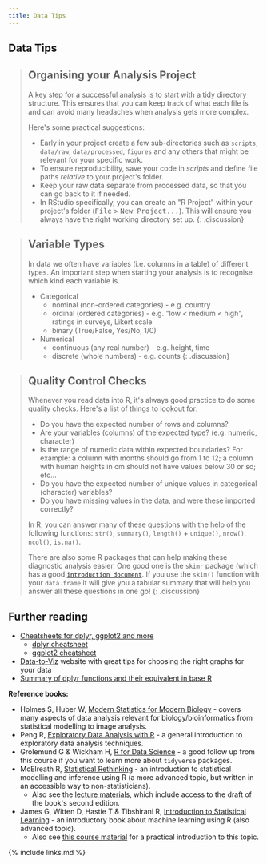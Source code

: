 ```yaml
---
title: Data Tips
---
```


## Data Tips

> ## Organising your Analysis Project
> 
> A key step for a successful analysis is to start with a tidy directory structure. 
> This ensures that you can keep track of what each file is and can avoid many 
> headaches when analysis gets more complex. 
> 
> Here's some practical suggestions: 
> 
> - Early in your project create a few sub-directories such as `scripts`, `data/raw`, 
>   `data/processed`, `figures` and any others that might be relevant for your specific 
>   work. 
> - To ensure reproducibility, save your code in _scripts_ and define file paths 
>   _relative_ to your project's folder.
> - Keep your raw data separate from processed data, so that you can go back to it 
>   if needed. 
> - In RStudio specifically, you can create an "R Project" within your project's folder 
>   (<kbd>File</kbd> > <kbd>New Project...</kbd>). This will ensure you always have 
>   the right working directory set up.
{: .discussion}

> ## Variable Types
> 
> In data we often have variables (i.e. columns in a table) of different types. 
> An important step when starting your analysis is to recognise which kind each 
> variable is. 
> 
> - Categorical
>   - nominal (non-ordered categories) - e.g. country
>   - ordinal (ordered categories) - e.g. "low < medium < high", ratings in surveys, Likert scale
>   - binary (True/False, Yes/No, 1/0)
> - Numerical
>   - continuous (any real number) - e.g. height, time
>   - discrete (whole numbers) - e.g. counts
{: .discussion}


> ## Quality Control Checks
> 
> Whenever you read data into R, it's always good practice to do some quality 
> checks. Here's a list of things to lookout for:
> 
> - Do you have the expected number of rows and columns?
> - Are your variables (columns) of the expected type? (e.g. numeric, character)
> - Is the range of numeric data within expected boundaries? For example: a column with 
> months should go from 1 to 12; a column with human heights in cm should not 
> have values below 30 or so; etc...
> - Do you have the expected number of unique values in categorical (character) variables?
> - Do you have missing values in the data, and were these imported correctly?
> 
> In R, you can answer many of these questions with the help of the following 
> functions: `str()`, `summary()`, `length()` + `unique()`, `nrow()`, `ncol()`, 
> `is.na()`.
> 
> There are also some R packages that can help making these diagnostic analysis 
> easier. One good one is the `skimr` package (which has a good 
> [`introduction document`](https://cran.r-project.org/web/packages/skimr/vignettes/Using_skimr.html). 
> If you use the `skim()` function with your `data.frame` it will give you a tabular 
> summary that will help you answer all these questions in one go!
{: .discussion}


## Further reading

- [Cheatsheets for dplyr, ggplot2 and more](https://www.rstudio.com/resources/cheatsheets/)
    - [dplyr cheatsheet](https://github.com/rstudio/cheatsheets/raw/master/data-transformation.pdf)
    - [ggplot2 cheatsheet](https://github.com/rstudio/cheatsheets/raw/master/data-visualization-2.1.pdf)
- [Data-to-Viz](https://www.data-to-viz.com/) website with great tips for choosing the right graphs for your data
- [Summary of dplyr functions and their equivalent in base R](https://tavareshugo.github.io/data_carpentry_extras/base-r_tidyverse_equivalents/base-r_tidyverse_equivalents.html)


**Reference books:**

- Holmes S, Huber W, [Modern Statistics for Modern Biology](https://www.huber.embl.de/msmb/) - covers many aspects of data analysis relevant for biology/bioinformatics from statistical modelling to image analysis.
- Peng R, [Exploratory Data Analysis with R](https://bookdown.org/rdpeng/exdata/) - a general introduction to exploratory data analysis techniques.
- Grolemund G & Wickham H, [R for Data Science](http://r4ds.had.co.nz/) - a good follow up from this course if you want to learn more about `tidyverse` packages.
- McElreath R, [Statistical Rethinking](https://xcelab.net/rm/statistical-rethinking/) - an introduction to statistical modelling and inference using R (a more advanced topic, but written in an accessible way to non-statisticians).
    - Also see the [lecture materials](https://github.com/rmcelreath/statrethinking_winter2019), which include access to the draft of the book's second edition. 
-  James G, Witten D, Hastie T & Tibshirani R, [Introduction to Statistical Learning](http://www-bcf.usc.edu/~gareth/ISL/) - an introductory book about machine learning using R (also advanced topic).
    - Also see [this course material](https://lgatto.github.io/IntroMachineLearningWithR/) for a practical introduction to this topic.


{% include links.md %}
